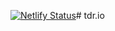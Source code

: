 [![Netlify Status](https://api.netlify.com/api/v1/badges/f2390e51-158b-44b0-850b-b3dcb9901e09/deploy-status)](https://app.netlify.com/sites/thedonutrun/deploys)# tdr.io
